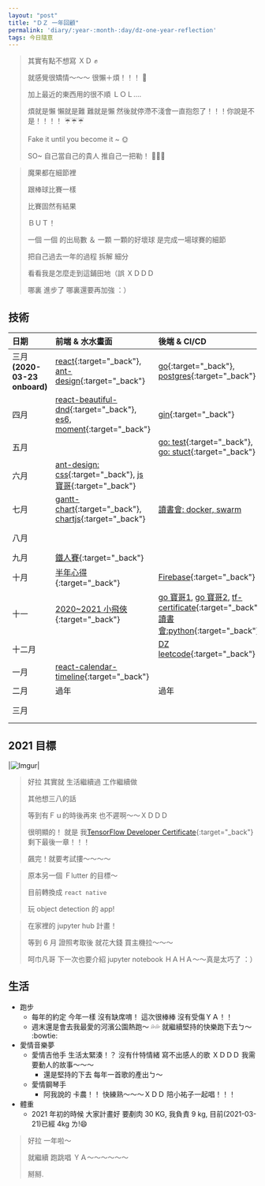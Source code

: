 ```yaml
---
layout: "post"
title: "ＤＺ 一年回顧"
permalink: 'diary/:year-:month-:day/dz-one-year-reflection'
tags: 今日隨意
---
```


>
> 其實有點不想寫 ＸＤ :fist:
>
> 就感覺很矯情～～～ 很懶＋煩！！！ :runner:
>
> 加上最近的東西用的很不順 ＬＯＬ....
>
> 煩就是懶 懶就是難 難就是懶 然後就停滯不淺會一直抱怨了！！！你說是不是！！！！  :umbrella::umbrella::umbrella:
>
> Fake it until you become it ~ :sun_with_face:
>
> SO~ 自己當自己的貴人 推自己一把勒！ :whale::whale::whale:
>


>
> 魔果都在細節裡
>
> 跟棒球比賽一樣
>
> 比賽固然有結果 
>
> ＢＵＴ！
>
> 一個 一個 的出局數 ＆ 一顆 一顆的好壞球 是完成一場球賽的細節
>
> 把自己過去一年的過程 拆解 細分 
>
> 看看我是怎麼走到這鋪田地（誤 ＸＤＤＤ
>
> 哪裏 進步了 哪裏還要再加強 ：）


## 技術 

|日期| 前端 & 水水畫面 | 後端 & CI/CD|工作筆記|
|:---|:---|:---|:---:|
|三月 **(2020-03-23 onboard)**| [react](https://yuting3656.github.io/yutingblog/blog/tag.html#react){:target="_back"}, [ant-design](https://yuting3656.github.io/yutingblog//react/react-ant-design){:target="_back"} | [go](https://yuting3656.github.io/yutingblog/blog/tag.html#go){:target="_back"}, [postgres](https://yuting3656.github.io/yutingblog//sql/postgres-commands){:target="_back"} ||
|四月| [react-beautiful-dnd](https://yuting3656.github.io/yutingblog//react/react-beautiful-dnd){:target="_back"}, [es6, moment](https://yuting3656.github.io/yutingblog//daily-programming/javascript-json-for-life){:target="_back"} | [gin](https://yuting3656.github.io/yutingblog//go/go-gin-xorm){:target="_back"}|[工作筆記 dz-01](https://yuting3656.github.io/yutingblog//work-note/dz-o1){:target="_back'}|
|五月|| [go: test](https://yuting3656.github.io/yutingblog//go/go-test-is-rock){:target="_back"}, [go: stuct](https://yuting3656.github.io/yutingblog/go/go-stucted-data){:target="_back"}||
|六月|[ant-design: css](https://hackmd.io/@0udF7NqaRtCpwXsfTascjQ/rkunemYpL#){:target="_back"}, [js 寶哥](https://yuting3656.github.io/yutingblog/daily-programming/javascript-core-concepts-and-es6){:target="_back"}||[作筆記 dz-02](https://yuting3656.github.io/yutingblog//work-note/dz-o2){:target="_back"}|
|七月|[gantt-chart](http://localhost:4000/yutingblgo/work-note/gantt-charts-lol){:target="_back"}, [chartjs](https://hackmd.io/@0udF7NqaRtCpwXsfTascjQ/rkofT_U-w){:target="_back"}| [讀書會: docker, swarm](http://localhost:4000//yutingblgo/blog/tag#docker)||
|八月|||[作筆記 dz-03](https://yuting3656.github.io/yutingblog//work-note/dz-o3){:target="_back"}|
|九月|[鐵人賽](https://yuting3656.github.io/yutingblog/blog/tag.html#2020-12th-ironman){:target="_back"}|||
|十月|[半年心得](https://yuting3656.github.io/yutingblog//diary/2020-10-25){:target="_back"}|[Firebase](https://yuting3656.github.io/yutingblog/work-note/i-love-firebase){:target="_back"}||
|十一|[2020~2021 小飛俠](https://yuting3656.github.io/yutingblog//diary/2020-11-28){:target="_back"}|[go 寶哥1](http://localhost:4000/yutingblgo/go/go-will-day-01), [go 寶哥2](http://localhost:4000/yutingblgo/go/go-will-day-02), [tf-certificate](https://yuting3656.github.io/yutingblog//blog/tag#coursera-tensorflow-developer-professional-certificate){:target="_back"}, [讀書會:python](https://yuting3656.github.io/yutingblog//blog/tag#python){:target="_back"}|[作筆記 dz-04](https://yuting3656.github.io/yutingblog//work-note/dz-o4){:target="_back"}|
|十二月||[DZ leetcode](https://yuting3656.github.io/yutingblog/blog/tag#leetcode){:target="_back"}||
|一月|[react-calendar-timeline](https://hackmd.io/@0udF7NqaRtCpwXsfTascjQ/BJxxjhEnD){:target="_back"}|||
|二月|過年|過年|過年|
|三月|||[作筆記 dz-05](https://yuting3656.github.io/yutingblog//work-note/dz-o5){:target="_back"}|

## 2021 目標

|![Imgur](https://i.imgur.com/HUGHmhA.jpg)|

> 好拉 其實就 生活繼續過 工作繼續做 
>
> 其他想三八的話
>
> 等到有Ｆｕ的時後再來 也不遲啊～～ＸＤＤＤ
>
> 很明顯的！ 就是 我[TensorFlow Developer Certificate](https://yuting3656.github.io/yutingblog//blog/tag#coursera-tensorflow-developer-professional-certificate){:target="_back"} 剩下最後一章！！！
>
> 飆完！就要考試摟～～～～

>
> 原本另一個 Ｆlutter 的目標～ 
>
> 目前轉換成 `react native`
>
> 玩 object detection 的 app!
>

> 在家裡的 jupyter hub 計畫！
>
> 等到 6 月 證照考取後 就花大錢 買主機拉～～～
>
> 呵巾凡哥 下一次也要介紹 jupyter notebook ＨＡＨＡ～～真是太巧了 ：） 
> 

## 生活

<style>
.hide {
  display: none;
}
    
.mySpan:hover + .hide {
  display: block;
  color: red;
}
</style>

- 跑步
   - 每年的約定 今年一樣 沒有缺席唷！ 這次很棒棒 沒有受傷ＹＡ！！
   - 週末還是會去我最愛的河濱公園熱跑～ :sweat_drops::sweat_drops: 就繼續堅持的快樂跑下去ㄅ～ :bowtie:
- 愛情音樂夢
   - 愛情吉他手 生活太緊湊！？ 沒有什特情緒 寫不出感人的歌 ＸＤＤＤ 我需要動人的故事～～～
      - 還是堅持的下去 每年一首歌的產出ㄅ～
   - 愛情鋼琴手
      - 阿我說的 卡農！！ 快練熟～～～ＸＤＤ 陪小祐子一起唱！！！
 - 體重
    - 2021 年初的時候 大家計畫好 要剷肉 30 KG, 我負責 9 kg, 目前(2021-03-21)已經 4kg ㄌ!:smile:


> 好拉 一年啦～
> 
> 就繼續 跑跳唱 ＹＡ～～～～～～
>
> 掰掰.